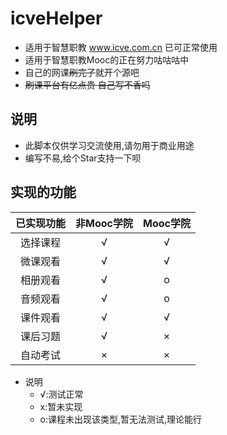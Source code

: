 # icveHelper
* 适用于智慧职教 www.icve.com.cn 已可正常使用
* 适用于智慧职教Mooc的正在努力咕咕咕中
* 自己的网课~~刷完了~~就开个源吧
* ~~刷课平台有亿点贵 自己写不香吗~~
## 说明
* 此脚本仅供学习交流使用,请勿用于商业用途
* 编写不易,给个Star支持一下呗
## 实现的功能
| 已实现功能 | 非Mooc学院 | Mooc学院 |
| :-------: | :--------: | :-----: |
| 选择课程 | √ | √ |
| 微课观看 | √ | √ |
| 相册观看 | √ | o |
| 音频观看 | √ | o |
| 课件观看 | √ | √ |
| 课后习题 | √ | × |
| 自动考试 | × | × |
* 说明
  * √:测试正常
  * x:暂未实现
  * o:课程未出现该类型,暂无法测试,理论能行